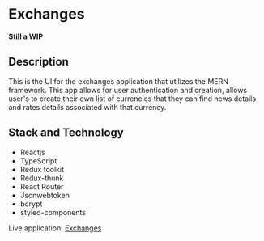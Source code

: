 # Exchanges

**Still a WIP**

## Description

This is the UI for the exchanges application that utilizes the MERN framework. This app allows for user authentication and creation, allows user's to create their own list of currencies that they can find news details and rates details associated with that currency.

## Stack and Technology

- Reactjs
- TypeScript
- Redux toolkit
- Redux-thunk
- React Router
- Jsonwebtoken
- bcrypt
- styled-components

Live application: [Exchanges](https://currency-exhcange.netlify.app/)
